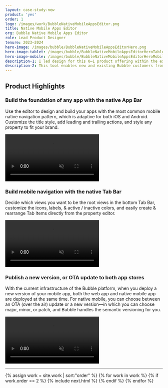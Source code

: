 ```yaml
---
layout: case-study-new
product: 'yes'
order: 1
logo: /images/work/BubbleNativeMobileAppsEditor.png
title: Native Mobile Apps Editor
org: Bubble Native Mobile Apps Editor
role: Lead Product Designer
tenure: 2023–2024
hero-image: /images/bubble/BubbleNativeMobileAppsEditorHero.png
hero-image-tablet: /images/bubble/BubbleNativeMobileAppsEditorHeroTablet.png
hero-image-mobile: /images/bubble/BubbleNativeMobileAppsEditorHeroMobile.png
description-1: I led design for this 0–1 product offering within the existing no-code Bubble platform. I researched native iOS, Android, and React Native app development, designed the largest product expansion & UI redesign in Bubble’s history, and collaborated with engineering to build and launch the private Beta release.
description-2: This tool enables new and existing Bubble customers from differing user profiles to build fully functioning native mobile apps. We gave users the tools to build with real native mobile patterns, and a worflow to publish their apps to the Apple App Store & Google Play Store; all without writing a single line of code.
---
```


<div class="c-wrap__project" markdown=1>

## Product Highlights
<!-- 1. Build fully native mobile apps with iOS and Android navigation patterns and components
2. Preview on the web or your mobile device via the Bubble Go app
3. Publish to the Apple App Store & Google Play Store. -->

</div>

<div class="c-wrap__project c-wrap__project--preview" markdown=1>

### Build the foundation of any app with the native App Bar
Use the editor to design and build your apps with the most common mobile native navigation pattern, which is adaptive for both iOS and Android. Customize the title style, add leading and trailing actions, and style any property to fit your brand.

</div>

<div class="c-media c-media--border">
  <video src="../../images/bubble/BubbleNativeAppsAppBar.mp4" loop autoplay muted playsinline></video>
</div>

<div class="c-wrap__project c-wrap__project--preview" markdown=1>

### Build mobile navigation with the native Tab Bar
Decide which views you want to be the root views in the bottom Tab Bar, customize the icons, labels, & active / inactive colors, and easily create & rearrange Tab Items directly from the property editor.

</div>

<div class="c-media c-media--border">
  <video src="../../images/bubble/BubbleNativeAppsTabBar.mp4" loop autoplay muted playsinline></video>
</div>

<div class="c-wrap__project c-wrap__project--preview" markdown=1>

### Publish a new version, or OTA update to both app stores
With the current infrastructure of the Bubble platform, when you deploy a new version of your mobile app, both the web app and native mobile app are deployed at the same time. For native mobile, you can choose between an OTA (over the air) update or a new version—in which you can choose major, minor, or patch, and Bubble handles the semantic versioning for you.

</div>

<div class="c-media c-media--border">
  <video src="../../images/bubble/BubbleNativeAppsDeploy.mp4" loop autoplay muted playsinline></video>
</div>

<hr>

<div class="c-work-nav-first">
  {% assign work = site.work | sort:"order" %}
  {% for work in work %}
  {% if work.order == 2 %}
  {% include next.html %}
  {% endif %}
  {% endfor %}
</div>